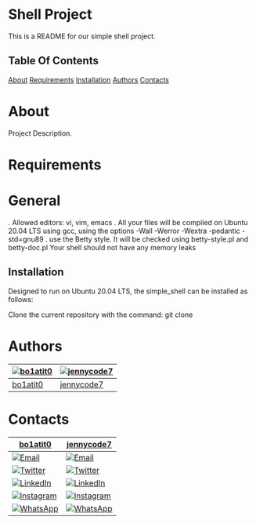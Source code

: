 # Shell Project

This is a README for our simple shell project.

## Table Of Contents
[About](About)
[Requirements](Requirements)
[Installation](Installation)
[Authors](Authors)
[Contacts](Contacts)

# About
Project Description.

# Requirements
# General
. Allowed editors: vi, vim, emacs
. All your files will be compiled on Ubuntu 20.04 LTS using gcc, using the options -Wall -Werror -Wextra -pedantic -std=gnu89
. use the Betty style. It will be checked using betty-style.pl and betty-doc.pl
Your shell should not have any memory leaks

## Installation

Designed to run on Ubuntu 20.04 LTS, the simple_shell can be installed as follows:

Clone the current repository with the command: git clone

# Authors

[![bo1atit0](https://github.com/bo1atit0.png?size=100)](https://github.com/bo1atit0) | [![jennycode7](https://github.com/jennycode7.png?size=100)](https://github.com/jennycode7)
----|----
[bo1atit0](https://github.com/bo1atit0) | [jennycode7](https://github.com/jennycode7)

# Contacts

[bo1atit0](https://github.com/bolatito) | [jennycode7](https://github.com/jennycode7)
----|----
[![Email](https://img.shields.io/badge/Email-D14836?style=social&logo=gmail&logoColor=white)](mailto:shorungbebolatito@gmail.com) | [![Email](https://img.shields.io/badge/Email-D14836?style=social&logo=gmail&logoColor=white)](mailto:jennessecosmas7@gmail.com)
[![Twitter](https://img.shields.io/badge/Twitter-1DA1F2?style=social&logo=twitter)](https://twitter.com/shorungbe38308) | [![Twitter](https://img.shields.io/badge/Twitter-1DA1F2?style=social&logo=twitter)](https://twitter.com/JennesseCosmas)
[![LinkedIn](https://img.shields.io/badge/LinkedIn-0077B5?style=social&logo=linkedin)](https://www.linkedin.com/in/bolatito-shorungbe-62a56b272) | [![LinkedIn](https://img.shields.io/badge/LinkedIn-0077B5?style=social&logo=linkedin)](http://www.linkedin.com/in/Jennifer-Cosmas)
[![Instagram](https://img.shields.io/badge/Instagram-E4405F?style=social&logo=instagram)](https://www.instagram.com/fay_tth) | [![Instagram](https://img.shields.io/badge/Instagram-E4405F?style=social&logo=instagram)](https://instagram.com)
[![WhatsApp](https://img.shields.io/badge/WhatsApp-25D366?style=social&logo=whatsapp)](https://wa.me/07066600077) | [![WhatsApp](https://img.shields.io/badge/WhatsApp-25D366?style=social&logo=whatsapp)](https://wa.me/message/233509581027)


